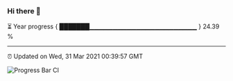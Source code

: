 ### Hi there 👋

⏳ Year progress { ███████▁▁▁▁▁▁▁▁▁▁▁▁▁▁▁▁▁▁▁▁▁▁▁ } 24.39 %

---

⏰ Updated on Wed, 31 Mar 2021 00:39:57 GMT

![Progress Bar CI](https://github.com/liununu/liununu/workflows/Progress%20Bar%20CI/badge.svg)
